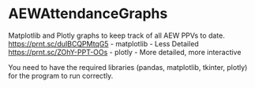 # AEWAttendanceGraphs
Matplotlib and Plotly graphs to keep track of all AEW PPVs to date.
https://prnt.sc/duIBCQPMtqG5 - matplotlib - Less Detailed
https://prnt.sc/ZOhY-PPT-OOs - plotly - More detailed, more interactive

You need to have the required libraries (pandas, matplotlib, tkinter, plotly) for the program to run correctly.

